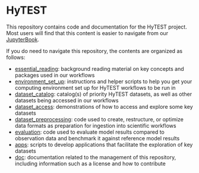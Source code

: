 # HyTEST
This repository contains code and documentation for the HyTEST project. Most users will find that this content is easier to navigate from our [JupyterBook](https://hytest-org.github.io/hytest/doc/About.html#).

If you do need to navigate this repository, the contents are organized as follows:
- [essential_reading](./essential_reading): background reading material on key concepts and packages used in our workflows
- [environment_set_up](./environment_set_up): instructions and helper scripts to help you get your computing environment set up for HyTEST workflows to be run in
- [dataset_catalog](./dataset_catalog): catalog(s) of priority HyTEST datasets, as well as other datasets being accessed in our workflows
- [dataset_access](./dataset_access): demonstrations of how to access and explore some key datasets
- [dataset_preprocessing](./dataset_preprocessing): code used to create, restructure, or optimize data formats as preparation for ingestion into scientific workflows
- [evaluation](./evaluation): code used to evaluate model results compared to observation data and benchmark it against reference model results
- [apps](./apps): scripts to develop applications that facilitate the exploration of key datasets
- [doc](./doc): documentation related to the management of this repository, including information such as a license and how to contribute
